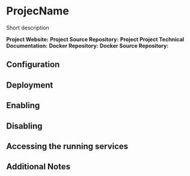 # ProjecName

Short description

**Project Website:**
**Project Source Repository:**
**Project Project Technical Documentation:**
**Docker Repository:**
**Docker Source Repository:**


## Configuration

## Deployment

## Enabling

## Disabling

## Accessing the running services

## Additional Notes